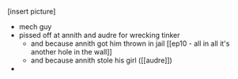 [insert picture]
* mech guy
* pissed off at annith and audre for wrecking tinker
	* and because annith got him thrown in jail [[ep10 - all in all it's another hole in the wall]]
	* and because annith stole his girl ([[audre]])
* 